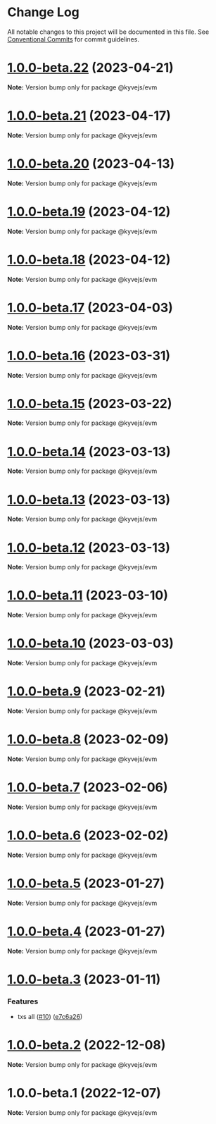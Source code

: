 # Change Log

All notable changes to this project will be documented in this file.
See [Conventional Commits](https://conventionalcommits.org) for commit guidelines.

# [1.0.0-beta.22](https://github.com/KYVENetwork/kyvejs/compare/@kyvejs/evm@1.0.0-beta.21...@kyvejs/evm@1.0.0-beta.22) (2023-04-21)

**Note:** Version bump only for package @kyvejs/evm

# [1.0.0-beta.21](https://github.com/KYVENetwork/kyvejs/compare/@kyvejs/evm@1.0.0-beta.20...@kyvejs/evm@1.0.0-beta.21) (2023-04-17)

**Note:** Version bump only for package @kyvejs/evm

# [1.0.0-beta.20](https://github.com/KYVENetwork/kyvejs/compare/@kyvejs/evm@1.0.0-beta.19...@kyvejs/evm@1.0.0-beta.20) (2023-04-13)

**Note:** Version bump only for package @kyvejs/evm

# [1.0.0-beta.19](https://github.com/KYVENetwork/kyvejs/compare/@kyvejs/evm@1.0.0-beta.18...@kyvejs/evm@1.0.0-beta.19) (2023-04-12)

**Note:** Version bump only for package @kyvejs/evm

# [1.0.0-beta.18](https://github.com/KYVENetwork/kyvejs/compare/@kyvejs/evm@1.0.0-beta.17...@kyvejs/evm@1.0.0-beta.18) (2023-04-12)

**Note:** Version bump only for package @kyvejs/evm

# [1.0.0-beta.17](https://github.com/KYVENetwork/kyvejs/compare/@kyvejs/evm@1.0.0-beta.16...@kyvejs/evm@1.0.0-beta.17) (2023-04-03)

**Note:** Version bump only for package @kyvejs/evm

# [1.0.0-beta.16](https://github.com/KYVENetwork/kyvejs/compare/@kyvejs/evm@1.0.0-beta.15...@kyvejs/evm@1.0.0-beta.16) (2023-03-31)

**Note:** Version bump only for package @kyvejs/evm

# [1.0.0-beta.15](https://github.com/KYVENetwork/kyvejs/compare/@kyvejs/evm@1.0.0-beta.14...@kyvejs/evm@1.0.0-beta.15) (2023-03-22)

**Note:** Version bump only for package @kyvejs/evm

# [1.0.0-beta.14](https://github.com/KYVENetwork/kyvejs/compare/@kyvejs/evm@1.0.0-beta.13...@kyvejs/evm@1.0.0-beta.14) (2023-03-13)

**Note:** Version bump only for package @kyvejs/evm

# [1.0.0-beta.13](https://github.com/KYVENetwork/kyvejs/compare/@kyvejs/evm@1.0.0-beta.12...@kyvejs/evm@1.0.0-beta.13) (2023-03-13)

**Note:** Version bump only for package @kyvejs/evm

# [1.0.0-beta.12](https://github.com/KYVENetwork/kyvejs/compare/@kyvejs/evm@1.0.0-beta.11...@kyvejs/evm@1.0.0-beta.12) (2023-03-13)

**Note:** Version bump only for package @kyvejs/evm

# [1.0.0-beta.11](https://github.com/KYVENetwork/kyvejs/compare/@kyvejs/evm@1.0.0-beta.10...@kyvejs/evm@1.0.0-beta.11) (2023-03-10)

**Note:** Version bump only for package @kyvejs/evm

# [1.0.0-beta.10](https://github.com/KYVENetwork/kyvejs/compare/@kyvejs/evm@1.0.0-beta.9...@kyvejs/evm@1.0.0-beta.10) (2023-03-03)

**Note:** Version bump only for package @kyvejs/evm

# [1.0.0-beta.9](https://github.com/KYVENetwork/kyvejs/compare/@kyvejs/evm@1.0.0-beta.8...@kyvejs/evm@1.0.0-beta.9) (2023-02-21)

**Note:** Version bump only for package @kyvejs/evm

# [1.0.0-beta.8](https://github.com/KYVENetwork/kyvejs/compare/@kyvejs/evm@1.0.0-beta.7...@kyvejs/evm@1.0.0-beta.8) (2023-02-09)

**Note:** Version bump only for package @kyvejs/evm

# [1.0.0-beta.7](https://github.com/KYVENetwork/kyvejs/compare/@kyvejs/evm@1.0.0-beta.6...@kyvejs/evm@1.0.0-beta.7) (2023-02-06)

**Note:** Version bump only for package @kyvejs/evm

# [1.0.0-beta.6](https://github.com/KYVENetwork/kyvejs/compare/@kyvejs/evm@1.0.0-beta.5...@kyvejs/evm@1.0.0-beta.6) (2023-02-02)

**Note:** Version bump only for package @kyvejs/evm

# [1.0.0-beta.5](https://github.com/KYVENetwork/kyvejs/compare/@kyvejs/evm@1.0.0-beta.4...@kyvejs/evm@1.0.0-beta.5) (2023-01-27)

**Note:** Version bump only for package @kyvejs/evm

# [1.0.0-beta.4](https://github.com/KYVENetwork/kyvejs/compare/@kyvejs/evm@1.0.0-beta.3...@kyvejs/evm@1.0.0-beta.4) (2023-01-27)

**Note:** Version bump only for package @kyvejs/evm

# [1.0.0-beta.3](https://github.com/KYVENetwork/kyvejs/compare/@kyvejs/evm@1.0.0-beta.2...@kyvejs/evm@1.0.0-beta.3) (2023-01-11)

### Features

- txs all ([#10](https://github.com/KYVENetwork/kyvejs/issues/10)) ([e7c6a26](https://github.com/KYVENetwork/kyvejs/commit/e7c6a26bfd21a9193fee46b4e137f7998d46fcfd))

# [1.0.0-beta.2](https://github.com/KYVENetwork/kyvejs/compare/@kyvejs/evm@1.0.0-beta.1...@kyvejs/evm@1.0.0-beta.2) (2022-12-08)

**Note:** Version bump only for package @kyvejs/evm

# 1.0.0-beta.1 (2022-12-07)

**Note:** Version bump only for package @kyvejs/evm
